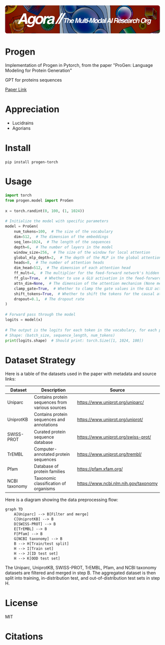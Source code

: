 [![Multi-Modality](agorabanner.png)](https://discord.gg/qUtxnK2NMf)

# Progen
Implementation of Progen in Pytorch, from the paper "ProGen: Language Modeling for Protein Generation"

GPT for proteins sequences

[Paper Link](https://arxiv.org/pdf/2004.03497.pdf)

# Appreciation
* Lucidrains
* Agorians

# Install
`pip install progen-torch`

# Usage
```python
import torch
from progen.model import ProGen

x = torch.randint(0, 100, (1, 1024))

# Initialize the model with specific parameters
model = ProGen(
    num_tokens=100,  # The size of the vocabulary
    dim=512,  # The dimension of the embeddings
    seq_len=1024,  # The length of the sequences
    depth=6,  # The number of layers in the model
    window_size=256,  # The size of the window for local attention
    global_mlp_depth=2,  # The depth of the MLP in the global attention mechanism
    heads=8,  # The number of attention heads
    dim_head=512,  # The dimension of each attention head
    ff_mult=4,  # The multiplier for the feed-forward network's hidden layer size
    ff_glu=True,  # Whether to use a GLU activation in the feed-forward network
    attn_dim=None,  # The dimension of the attention mechanism (None means it defaults to `dim`)
    clamp_gate=True,  # Whether to clamp the gate values in the GLU activation
    shift_tokens=True,  # Whether to shift the tokens for the causal attention mechanism
    dropout=0.1,  # The dropout rate
)

# Forward pass through the model
logits = model(x)

# The output is the logits for each token in the vocabulary, for each position in the input sequences
# Shape: (batch_size, sequence_length, num_tokens)
print(logits.shape)  # Should print: torch.Size([1, 1024, 100])


```

# Dataset Strategy
Here is a table of the datasets used in the paper with metadata and source links:

| Dataset | Description | Source |
|-|-|-| 
| Uniparc | Contains protein sequences from various sources | https://www.uniprot.org/uniparc/ |
| UniprotKB | Contains protein sequences and annotations | https://www.uniprot.org/uniprot/ |
| SWISS-PROT | Curated protein sequence database | https://www.uniprot.org/swiss-prot/ |
| TrEMBL | Computer-annotated protein sequences | https://www.uniprot.org/trembl/ |
| Pfam | Database of protein families | https://pfam.xfam.org/ |
| NCBI taxonomy | Taxonomic classification of organisms | https://www.ncbi.nlm.nih.gov/taxonomy |

Here is a diagram showing the data preprocessing flow:

```mermaid
graph TD
    A[Uniparc] --> B[Filter and merge]
    C[UniprotKB] --> B
    D[SWISS-PROT] --> B 
    E[TrEMBL] --> B
    F[Pfam] --> B
    G[NCBI taxonomy] --> B
    B --> H[Train/test split]
    H --> I[Train set]
    H --> J[ID test set] 
    H --> K[OOD test set]
```

The Uniparc, UniprotKB, SWISS-PROT, TrEMBL, Pfam, and NCBI taxonomy datasets are filtered and merged in step B. The aggregated dataset is then split into training, in-distribution test, and out-of-distribution test sets in step H.


# License
MIT

# Citations
